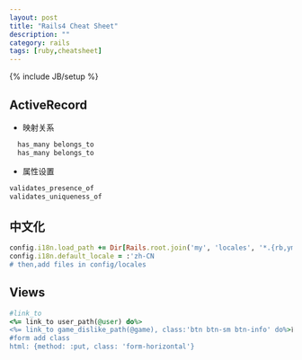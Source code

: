 ```yaml
---
layout: post
title: "Rails4 Cheat Sheet"
description: ""
category: rails
tags: [ruby,cheatsheet]
---
```

{% include JB/setup %}

## ActiveRecord
- 映射关系

```ruby
  has_many belongs_to
  has_many belongs_to
```

- 属性设置

```ruby
validates_presence_of
validates_uniqueness_of
```


## 中文化

```ruby
config.i18n.load_path += Dir[Rails.root.join('my', 'locales', '*.{rb,yml}').to_s]
config.i18n.default_locale = :'zh-CN
# then,add files in config/locales
```

## Views

```ruby
#link_to
<%= link_to user_path(@user) do%>
<%= link_to game_dislike_path(@game), class:'btn btn-sm btn-info' do%>已收藏 <% end %>
#form add class
html: {method: :put, class: 'form-horizontal'}

```

